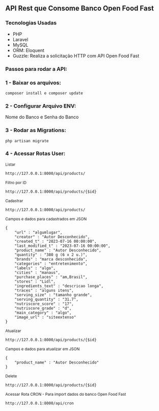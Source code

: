 <h2>API Rest que Consome Banco Open Food Fast</h2>


<h3>Tecnologias Usadas</h3>
<ul>
    <li>PHP</li>
    <li>Laravel</li>
    <li>MySQL</li>
    <li>ORM: Eloquent</li>
    <li>Guzzle: Realiza a solicitação HTTP com API Open Food Fast</li>
</ul>


### Passos para rodar a API:

### 1 - Baixar os arquivos:
```
composer install e composer update
```

### 2 - Configurar Arquivo ENV:

Nome do Banco e Senha do Banco

### 3 - Rodar as Migrations:
```
php artisan migrate
```

### 4 - Acessar Rotas User:
<p style="font-size:12px">Listar</p>

```
http://127.0.0.1:8000/api/products/
```

<p style="font-size:12px">Filtro por ID</p>

```
http://127.0.0.1:8000/api/products/{$id}
```

<p style="font-size:12px">Cadastrar</p>

```
http://127.0.0.1:8000/api/products/
```
<p style="font-size:12px">Campos e dados para cadastrados em JSON</p>

```
{
    "url" : "algumlugar",
	"creator" : "Autor Desconhecido",
	"created_t" : "2023-07-16 00:00:00",
	"last_modified_t" : "2023-07-16 00:00:00",
	"product_name" : "Autor Desconhecido",
	"quantity" : "380 g (6 x 2 u.)",
	"brands" : "marca desconhecida",
	"categories" : "entretenimento",
	"labels" : "algo",
	"cities" : "manaus",
	"purchase_places" : "am,Brasil",
	"stores" : "Lidl",
	"ingredients_text" : "descricao longa",
	"traces" : "alguns itens",
	"serving_size" : "tamanho grande",                           
	"serving_quantity" : "31.7",
	"nutriscore_score" : "17",
	"nutriscore_grade" : "d",
	"main_category" : "algo",
	"image_url" : "siteextenso"
}

```

<p style="font-size:12px">Atualizar</p>

```
http://127.0.0.1:8000/api/products/{$id}
```

<p style="font-size:12px">Campos e dados para atualizar em JSON</p>

```
{
    "product_name" : "Autor Desconhecido"
}
```

<p style="font-size:12px">Delete</p>

```
http://127.0.0.1:8000/api/products/{$id}
```

<p style="font-size:12px">Acessar Rota CRON - Para import dados do banco Open Food Fast</p>

```
http://127.0.0.1:8000/api/cron
```